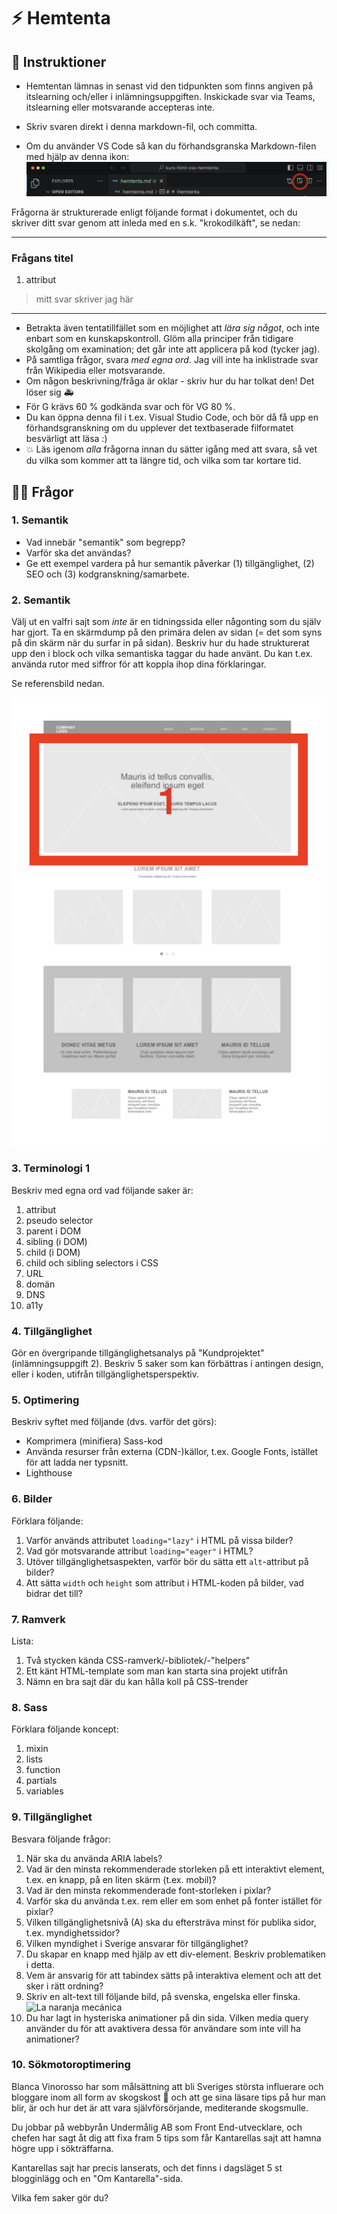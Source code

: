 # ⚡️ Hemtenta

## 📝 Instruktioner
- Hemtentan lämnas in senast vid den tidpunkten som finns angiven på itslearning och/eller i inlämningsuppgiften. Inskickade svar via Teams, itslearning eller motsvarande accepteras inte.

- Skriv svaren direkt i denna markdown-fil, och committa.

- Om du använder VS Code så kan du förhandsgranska Markdown-filen med hjälp av denna ikon: ![Referensbild](assets/preview-markdown.jpg)

Frågorna är strukturerade enligt följande format i dokumentet, och du skriver ditt svar genom att inleda med en s.k. "krokodilkäft", se nedan:

---
### Frågans titel
1. attribut
> mitt svar skriver jag här
---

- Betrakta även tentatillfället som en möjlighet att _lära sig något_, och inte enbart som en kunskapskontroll. Glöm alla principer från tidigare skolgång om examination; det går inte att applicera på kod (tycker jag).
- På samtliga frågor, svara _med egna ord_. Jag vill inte ha inklistrade svar från Wikipedia eller motsvarande.
- Om någon beskrivning/fråga är oklar - skriv hur du har tolkat den! Det löser sig 🚑️
- För G krävs 60 % godkända svar och för VG 80 %.
- Du kan öppna denna fil i t.ex. Visual Studio Code, och bör då få upp en förhandsgranskning om du upplever det textbaserade filformatet besvärligt att läsa :)
- 💥 Läs igenom _alla_ frågorna innan du sätter igång med att svara, så vet du vilka som kommer att ta längre tid, och vilka som tar kortare tid.

## 🧑‍💻 Frågor

### 1. Semantik
- Vad innebär "semantik" som begrepp?
- Varför ska det användas?
- Ge ett exempel vardera på hur semantik påverkar (1) tillgänglighet, (2) SEO och (3) kodgranskning/samarbete.

### 2. Semantik
Välj ut en valfri sajt som _inte_ är en tidningssida eller någonting som du själv har gjort. Ta en skärmdump på den primära delen av sidan (= det som syns på din skärm när du surfar in på sidan). Beskriv hur du hade strukturerat upp den i block och vilka semantiska taggar du hade använt. Du kan t.ex. använda rutor med siffror för att koppla ihop dina förklaringar.

Se referensbild nedan.

![Referensbild](assets/semantik1.png)

### 3. Terminologi 1
Beskriv med egna ord vad följande saker är:

1. attribut
2. pseudo selector
3. parent i DOM
4. sibling (i DOM)
5. child (i DOM)
6. child och sibling selectors i CSS
7. URL
8. domän
9. DNS
10. a11y

### 4. Tillgänglighet
Gör en övergripande tillgänglighetsanalys på "Kundprojektet" (inlämningsuppgift 2). Beskriv 5 saker som kan förbättras i antingen design, eller i koden, utifrån tillgänglighetsperspektiv.

### 5. Optimering
Beskriv syftet med följande (dvs. varför det görs):

- Komprimera (minifiera) Sass-kod
- Använda resurser från externa (CDN-)källor, t.ex. Google Fonts, istället för att ladda ner typsnitt.
- Lighthouse

### 6. Bilder
Förklara följande:

1. Varför används attributet `loading="lazy"` i HTML på vissa bilder? 
2. Vad gör motsvarande attribut `loading="eager"` i HTML? 
3. Utöver tillgänglighetsaspekten, varför bör du sätta ett `alt`-attribut på bilder? 
4. Att sätta `width` och `height` som attribut i HTML-koden på bilder, vad bidrar det till?

### 7. Ramverk
Lista:

1. Två stycken kända CSS-ramverk/-bibliotek/-"helpers"
2. Ett känt HTML-template som man kan starta sina projekt utifrån
3. Nämn en bra sajt där du kan hålla koll på CSS-trender

### 8. Sass
Förklara följande koncept:

1. mixin
2. lists
3. function
4. partials
5. variables

### 9. Tillgänglighet
Besvara följande frågor:

1. När ska du använda ARIA labels?
2. Vad är den minsta rekommenderade storleken på ett interaktivt element, t.ex. en knapp, på en liten skärm (t.ex. mobil)?
3. Vad är den minsta rekommenderade font-storleken i pixlar?
4. Varför ska du använda t.ex. rem eller em som enhet på fonter istället för pixlar?
5. Vilken tillgänglighetsnivå (A) ska du eftersträva minst för publika sidor, t.ex. myndighetssidor?
6. Vilken myndighet i Sverige ansvarar för tillgänglighet?
7. Du skapar en knapp med hjälp av ett div-element. Beskriv problematiken i detta.
8. Vem är ansvarig för att tabindex sätts på interaktiva element och att det sker i rätt ordning?
9. Skriv en alt-text till följande bild, på svenska, engelska eller finska. ![La naranja mecánica](assets/fresa.avif)
10. Du har lagt in hysteriska animationer på din sida. Vilken media query använder du för att avaktivera dessa för användare som inte vill ha animationer?

### 10. Sökmotoroptimering
Blanca Vinorosso har som målsättning att bli Sveriges största influerare och bloggare inom all form av skogskost 🍄 och att ge sina läsare tips på hur man blir, är och hur det är att vara självförsörjande, mediterande skogsmulle.

Du jobbar på webbyrån Undermålig AB som Front End-utvecklare, och chefen har sagt åt dig att fixa fram 5 tips som får Kantarellas sajt att hamna högre upp i sökträffarna.

Kantarellas sajt har precis lanserats, och det finns i dagsläget 5 st blogginlägg och en "Om Kantarella"-sida.

Vilka fem saker gör du?
